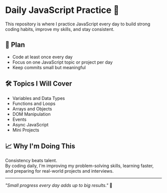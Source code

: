 # Daily JavaScript Practice 🚀

This repository is where I practice JavaScript every day to build strong coding habits, improve my skills, and stay consistent.

## 📅 Plan
- Code at least once every day
- Focus on one JavaScript topic or project per day
- Keep commits small but meaningful

## 🛠 Topics I Will Cover
- Variables and Data Types
- Functions and Loops
- Arrays and Objects
- DOM Manipulation
- Events
- Async JavaScript
- Mini Projects

## 📈 Why I'm Doing This
Consistency beats talent.  
By coding daily, I'm improving my problem-solving skills, learning faster, and preparing for real-world projects and interviews.

---

_"Small progress every day adds up to big results."_ 🌟
